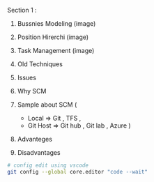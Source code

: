 Section 1 :

1. Bussnies Modeling (image)
2. Position Hirerchi (image)
3. Task Management (image)
4. Old Techniques
5. Issues
6. Why SCM
7. Sample about SCM (

   - Local => Git , TFS ,
   - Git Host => Git hub , Git lab , Azure )

8. Advanteges
9. Disadvantages

```bash
# config edit using vscode
git config --global core.editor "code --wait"
```

